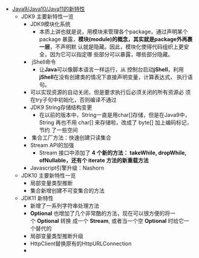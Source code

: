 - [Java9/Java10/Java11的新特性](https://www.cnblogs.com/laizhenghua/articles/13211557.html)
    - JDK9 主要新特性一览
        - JDK9模块化系统
            - 本质上讲也就是说，用模块来管理各个package，通过声明某个package 暴露，**模块(module)的概念，其实就是package外再裹一层**，不声明默 认就是隐藏。因此，模块化使得代码组织上更安全，因为它可以指定哪 些部分可以暴露，哪些部分隐藏。
        -  jShell命令
            - 让**Java**可以像脚本语言一样运行，从 控制台启动**jShell**，利用**jShell**在没有创建类的情况下直接声明变量，计算表达式， 执行语句。
        - 可以实现资源的自动关闭，但是要求执行后必须关闭的所有资源必 须在try子句中初始化，否则编译不通过
        - JDK9 String存储结构变更
            - 在以前的版本中，String一直是用char[]存储，但是在Java9中，String 再也不用 char[] 来存储啦，改成了 byte[] 加上编码标记，节约 了一些空间
        -  集合工厂方法：快速创建只读集合
        - Stream API的加强
            - Stream 接口中添加了 **4 个新的方法： takeWhile, dropWhile, ofNullable，还有个 iterate 方法的新重载方法**
        - Javascript引擎升级：Nashorn
    - JDK10 主要新特性一览
        - 局部变量类型推断
        - 集合新增创建不可变集合的方法
    - JDK11 新特性
        - 新增了一系列字符串处理方法
        - **Optional** 也增加了几个非常酷的方法，现在可以很方便的将一个 **Optional** 转换 成一个 **Stream**, 或者当一个空 **Optional** 时给它一个替代的
        - 局部变量类型推断升级
        - HttpClient替换原有的HttpURLConnection
        - 
